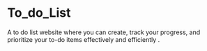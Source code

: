 # To_do_List
A to do list website where you can create, track your progress, and prioritize your to-do items effectively and efficiently .
